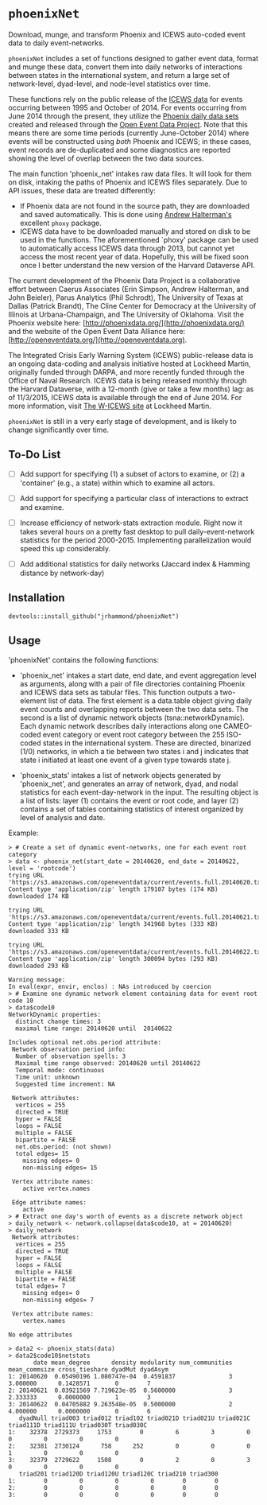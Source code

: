 `phoenixNet`
=====

Download, munge, and transform Phoenix and ICEWS auto-coded event data to daily event-networks.

`phoenixNet` includes a set of functions designed to gather event data, format and munge
these data, convert them into daily networks of interactions between states in the 
international system, and return a large set of network-level, dyad-level, and node-level
statistics over time. 

These functions rely on the public release of the [ICEWS data](https://dataverse.harvard.edu/dataverse/harvard?q=icews) for events occurring between 
1995 and October of 2014. For events occurring from June 2014 through the present, they
utilize the [Phoenix daily data sets](http://phoenixdata.org/data/current) created and
released through the [Open Event Data Project](http://openeventdata.org). Note that this
means there are some time periods (currently June-October 2014) where events will be constructed
using *both* Phoenix and ICEWS; in these cases, event records are de-duplicated and some diagnostics
are reported showing the level of overlap between the two data sources.

The main function 'phoenix_net' intakes raw data files. It will look for them on disk, intaking
the paths of Phoenix and ICEWS files separately. Due to API issues, these data are treated differently:
- If Phoenix data are not found in the source path, they are downloaded and saved automatically. This is
done using [Andrew Halterman's](https://github.com/ahalterman/phoxy) excellent `phoxy` package.
- ICEWS data have to be downloaded manually and stored on disk to be used in the functions. The
aforementioned `phoxy' package can be used to automatically access ICEWS data through 2013, but
cannot yet access the most recent year of data. Hopefully, this will be fixed soon once I better 
understand the new version of the Harvard Dataverse API.

The current development of the Phoenix Data Project is a collaborative effort between 
Caerus Associates (Erin Simpson, Andrew Halterman, and John Beieler), Parus Analytics 
(Phil Schrodt), The University of Texas at Dallas (Patrick Brandt), The Cline Center 
for Democracy at the University of Illinois at Urbana-Champaign, and The University 
of Oklahoma. Visit the Phoenix website here: [http://phoenixdata.org/](http://phoenixdata.org/)
and the website of the Open Event Data Alliance here: [http://openeventdata.org/](http://openeventdata.org).

The Integrated Crisis Early Warning System (ICEWS) public-release data is an ongoing data-coding
and analysis initiative hosted at Lockheed Martin, originally funded through DARPA, and more recently 
funded through the Office of Naval Research. ICEWS data is being released monthly through the Harvard
Dataverse, with a 12-month (give or take a few months) lag: as of 11/3/2015, ICEWS data is available
through the end of June 2014. For more information, visit [The W-ICEWS site](http://www.lockheedmartin.com/us/products/W-ICEWS/W-ICEWS_Team/Publications.html) at Lockheed Martin.

`phoenixNet` is still in a very early stage of development, and is likely to change
significantly over time.

To-Do List
------------
- [ ] Add support for specifying (1) a subset of actors to examine, or (2) a 'container' (e.g., a state) within which to examine all actors.
- [ ] Add support for specifying a particular class of interactions to extract and examine.
- [ ] Increase efficiency of network-stats extraction module. Right now it takes several hours on a pretty fast desktop to pull daily-event-network statistics for the period 2000-2015. Implementing parallelization would speed this up considerably.
- [ ] Add additional statistics for daily networks (Jaccard index & Hamming distance by network-day)


Installation
------------
`devtools::install_github("jrhammond/phoenixNet")`

Usage
-----

'phoenixNet' contains the following functions:

* 'phoenix_net' intakes a start date, end date, and event aggregation level
  as arguments, along with a pair of file directories containing Phoenix and ICEWS
  data sets as tabular files. This function outputs a two-element list of data. The
  first element is a data.table object giving daily event counts and overlapping reports
  between the two data sets. The second is a list of dynamic network objects (tsna::networkDynamic). 
  Each dynamic network describes daily interactions along one CAMEO-coded event category
  or event root category between the 255 ISO-coded states in the international system. 
  These are directed, binarized (1/0) networks, in which a tie between two states i and j
  indicates that state i initiated at least one event of a given type towards state j.

* 'phoenix_stats' intakes a list of network objects generated by 'phoenix_net', and generates
  an array of network, dyad, and nodal statistics for each event-day-network in the input.
  The resulting object is a list of lists: layer (1) contains the event or root code,
  and layer (2) contains a set of tables containing statistics of interest organized
  by level of analysis and date.
  
Example:

```
> # Create a set of dynamic event-networks, one for each event root category
> data <- phoenix_net(start_date = 20140620, end_date = 20140622, level = 'rootcode')
trying URL 'https://s3.amazonaws.com/openeventdata/current/events.full.20140620.txt.zip'
Content type 'application/zip' length 179107 bytes (174 KB)
downloaded 174 KB

trying URL 'https://s3.amazonaws.com/openeventdata/current/events.full.20140621.txt.zip'
Content type 'application/zip' length 341968 bytes (333 KB)
downloaded 333 KB

trying URL 'https://s3.amazonaws.com/openeventdata/current/events.full.20140622.txt.zip'
Content type 'application/zip' length 300094 bytes (293 KB)
downloaded 293 KB

Warning message:
In eval(expr, envir, enclos) : NAs introduced by coercion
> # Examine one dynamic network element containing data for event root code 10
> data$code10
NetworkDynamic properties:
  distinct change times: 3 
  maximal time range: 20140620 until  20140622 

Includes optional net.obs.period attribute:
 Network observation period info:
  Number of observation spells: 3 
  Maximal time range observed: 20140620 until 20140622 
  Temporal mode: continuous 
  Time unit: unknown 
  Suggested time increment: NA 

 Network attributes:
  vertices = 255 
  directed = TRUE 
  hyper = FALSE 
  loops = FALSE 
  multiple = FALSE 
  bipartite = FALSE 
  net.obs.period: (not shown)
  total edges= 15 
    missing edges= 0 
    non-missing edges= 15 

 Vertex attribute names: 
    active vertex.names 

 Edge attribute names: 
    active 
> # Extract one day's worth of events as a discrete network object
> daily_network <- network.collapse(data$code10, at = 20140620)
> daily_network
 Network attributes:
  vertices = 255 
  directed = TRUE 
  hyper = FALSE 
  loops = FALSE 
  multiple = FALSE 
  bipartite = FALSE 
  total edges= 7 
    missing edges= 0 
    non-missing edges= 7 

 Vertex attribute names: 
    vertex.names 

No edge attributes

> data2 <- phoenix_stats(data)
> data2$code10$netstats
       date mean_degree      density modularity num_communities mean_commsize cross_tieshare dyadMut dyadAsym
1: 20140620  0.05490196 1.080747e-04  0.4591837               3      3.000000      0.1428571       0        7
2: 20140621  0.03921569 7.719623e-05  0.5600000               3      2.333333      0.0000000       1        3
3: 20140622  0.04705882 9.263548e-05  0.5000000               2      4.000000      0.0000000       0        6
   dyadNull triad003 triad012 triad102 triad021D triad021U triad021C triad111D triad111U triad030T triad030C
1:    32378  2729373     1753        0         6         3         0         0         0         0         0
2:    32381  2730124      758      252         0         0         0         1         0         0         0
3:    32379  2729622     1508        0         2         0         3         0         0         0         0
   triad201 triad120D triad120U triad120C triad210 triad300
1:        0         0         0         0        0        0
2:        0         0         0         0        0        0
3:        0         0         0         0        0        0

